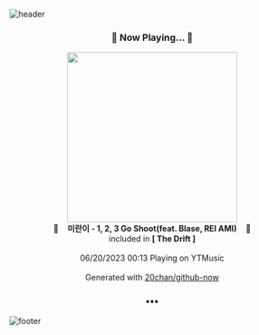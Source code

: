 ![header](https://capsule-render.vercel.app/api?type=wave&height=170&section=header&fontColor=090707&fontAlignX=45&fontAlignY=65&fontSize=100)

<h3 align="center">🎵 Now Playing... 🎵</h3>
<p align="center">
  <a href="https://music.youtube.com/watch?v=1CaM0C2GHLI">
    <img width="300" src="https://lh3.googleusercontent.com/E2t6NKYG4nkC80tegsalxd_OHxRhQivyuwtZJdePzgQyFwiHpxPm9i81Pcd47HsmJfJkq1o6wqEzcmY">
  </a>
  <br>
  🎵&nbsp&nbsp&nbsp <b>미란이 - 1, 2, 3 Go Shoot(feat. Blase, REI AMI)</b> &nbsp&nbsp&nbsp🎵
  <br>
  included in <b>[ The Drift ]</b>
  
  <br />
  <br />
  06/20/2023 00:13 Playing on YTMusic
  <br />
  <br />
  Generated with <a href="https://github.com/20chan/github-now">20chan/github-now</a>
</p>

<h3 align="center">•••</h3>

![footer](https://capsule-render.vercel.app/api?type=wave&height=150&section=footer)
